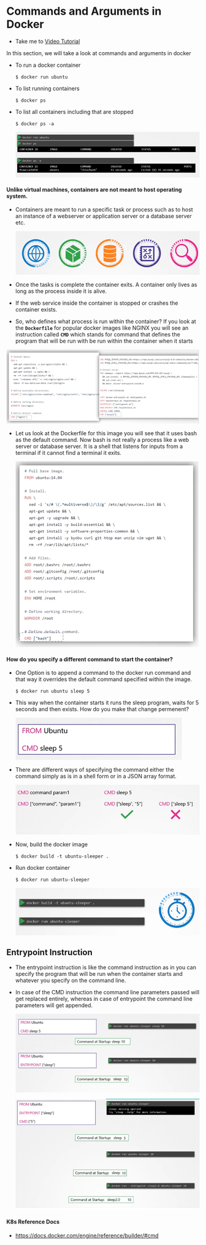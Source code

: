# Commands and Arguments in Docker
  - Take me to [Video Tutorial](https://kodekloud.com/courses/539883/lectures/9808205)
  
In this section, we will take a look at commands and arguments in docker

- To run a docker container
  ```
  $ docker run ubuntu
  ```
- To list running containers
  ```
  $ docker ps 
  ```
- To list all containers including that are stopped
  ```
  $ docker ps -a
  ```
  
  ![dc](../../images/dc.PNG)
  
#### Unlike virtual machines, containers are not meant to host operating system.
- Containers are meant to run a specific task or process such as to host an instance of a webserver or application server or a database server etc.

  ![ex](../../images/ex.PNG)
  
- Once the tasks is complete the container exits. A container only lives as long as the process inside it is alive.
- If the web service inside the container is stopped or crashes the container exists.
- So, who defines what process is run within the container? If you look at the **`Dockerfile`** for popular docker images like NGINX you will see an instruction called **`CMD`** which stands for command that defines the program that will be run with be run within the container when it starts
  
 ![cmd](../../images/cmd.PNG)

- Let us look at the Dockerfile for this image you will see that it uses bash as the default command. Now bash is not really a process like a web server or database server. It is a shell that listens for inputs from a terminal if it cannot find a terminal it exits.

  ![bash](../../images/bash.PNG)
  
#### How do you specify a different command to start the container?
- One Option is to append a command to the docker run command and that way it overrides the default command specified within the image.
  ```
  $ docker run ubuntu sleep 5
  ```
- This way when the container starts it runs the sleep program, waits for 5 seconds and then exists. How do you make that change permenent?
  
  ![sleep](../../images/sleep.PNG)
  
- There are different ways of specifying the command either the command simply as is in a shell form or in a JSON array format.
 
  ![sleep1](../../images/sleep1.PNG)
  
- Now, build the docker image
  ```
  $ docker build -t ubuntu-sleeper .
  ```
- Run docker container
  ```
  $ docker run ubuntu-sleeper
  ```
  
  ![sleep2](../../images/sleep2.PNG)
  
## Entrypoint Instruction
- The entrypoint instruction is like the command instruction as in you can specify the program that will be run when the container starts and whatever you specify on the command line.
- In case of the CMD instruction the command line parameters passed will get replaced entirely, whereas in case of entrypoint the command line parameters will get appended.

  ![entry](../../images/entry.PNG)

  ![entry1](../../images/entry1.PNG)

#### K8s Reference Docs
- https://docs.docker.com/engine/reference/builder/#cmd
